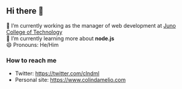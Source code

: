 ## Hi there 👋

🔭 I’m currently working as the manager of web development at [Juno College of Technology](https://junocollege.com/) <br>
🌱 I’m currently learning more about **node.js** <br>
😄 Pronouns: He/Him <br>

### How to reach me
- Twitter: https://twitter.com/clndml
- Personal site: https://www.colindamelio.com
